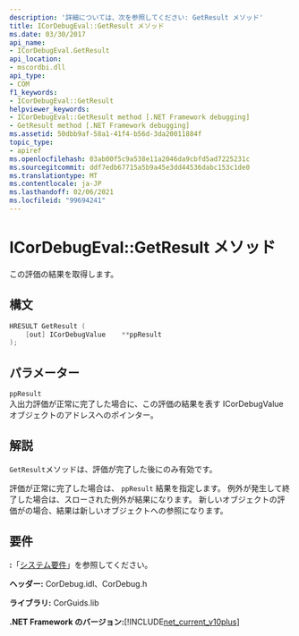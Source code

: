 ```yaml
---
description: '詳細については、次を参照してください: GetResult メソッド'
title: ICorDebugEval::GetResult メソッド
ms.date: 03/30/2017
api_name:
- ICorDebugEval.GetResult
api_location:
- mscordbi.dll
api_type:
- COM
f1_keywords:
- ICorDebugEval::GetResult
helpviewer_keywords:
- ICorDebugEval::GetResult method [.NET Framework debugging]
- GetResult method [.NET Framework debugging]
ms.assetid: 50dbb9af-58a1-41f4-b56d-3da20011884f
topic_type:
- apiref
ms.openlocfilehash: 03ab00f5c9a538e11a2046da9cbfd5ad7225231c
ms.sourcegitcommit: ddf7edb67715a5b9a45e3dd44536dabc153c1de0
ms.translationtype: MT
ms.contentlocale: ja-JP
ms.lasthandoff: 02/06/2021
ms.locfileid: "99694241"
---
```

# <a name="icordebugevalgetresult-method"></a>ICorDebugEval::GetResult メソッド

この評価の結果を取得します。  
  
## <a name="syntax"></a>構文  
  
```cpp  
HRESULT GetResult (  
    [out] ICorDebugValue    **ppResult  
);  
```  
  
## <a name="parameters"></a>パラメーター  

 `ppResult`  
 入出力評価が正常に完了した場合に、この評価の結果を表す ICorDebugValue オブジェクトのアドレスへのポインター。  
  
## <a name="remarks"></a>解説  

 `GetResult`メソッドは、評価が完了した後にのみ有効です。  
  
 評価が正常に完了した場合は、 `ppResult` 結果を指定します。 例外が発生して終了した場合は、スローされた例外が結果になります。 新しいオブジェクトの評価がの場合、結果は新しいオブジェクトへの参照になります。  
  
## <a name="requirements"></a>要件  

 **:**「[システム要件](../../get-started/system-requirements.md)」を参照してください。  
  
 **ヘッダー:** CorDebug.idl、CorDebug.h  
  
 **ライブラリ:** CorGuids.lib  
  
 **.NET Framework のバージョン:**[!INCLUDE[net_current_v10plus](../../../../includes/net-current-v10plus-md.md)]
